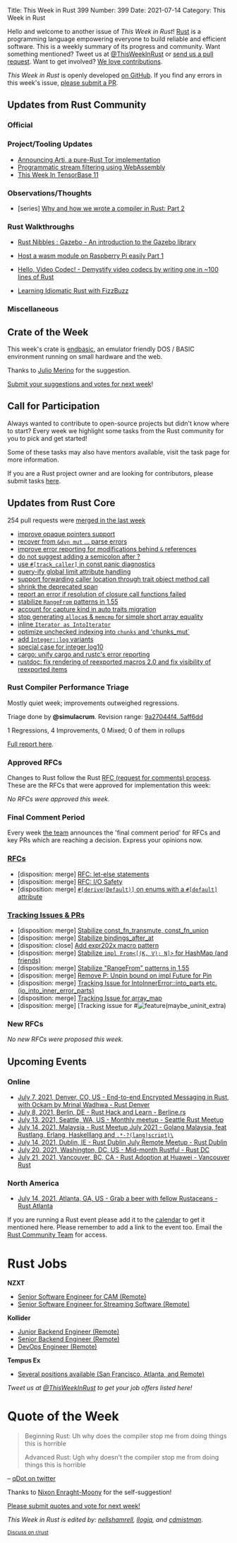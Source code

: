 Title: This Week in Rust 399
Number: 399
Date: 2021-07-14
Category: This Week in Rust

Hello and welcome to another issue of *This Week in Rust*!
[Rust](http://rust-lang.org) is a programming language empowering everyone to build reliable and efficient software.
This is a weekly summary of its progress and community.
Want something mentioned? Tweet us at [@ThisWeekInRust](https://twitter.com/ThisWeekInRust) or [send us a pull request](https://github.com/rust-lang/this-week-in-rust).
Want to get involved? [We love contributions](https://github.com/rust-lang/rust/blob/master/CONTRIBUTING.md).

*This Week in Rust* is openly developed [on GitHub](https://github.com/rust-lang/this-week-in-rust).
If you find any errors in this week's issue, [please submit a PR](https://github.com/rust-lang/this-week-in-rust/pulls).

## Updates from Rust Community

### Official

### Project/Tooling Updates

* [Announcing Arti, a pure-Rust Tor implementation](https://blog.torproject.org/announcing-arti)
* [Programmatic stream filtering using WebAssembly](https://www.infinyon.com/blog/2021/06/smartstream-filters/)
* [This Week In TensorBase 11](https://tensorbase.io/thisweek/2021-07-14-tw_11/)

### Observations/Thoughts

* [series] [Why and how we wrote a compiler in Rust: Part 2](https://bnjjj.medium.com/why-and-how-we-wrote-a-compiler-in-rust-blog-post-series-2-x-the-stack-548dad1919d0)

### Rust Walkthroughs

* [Rust Nibbles : Gazebo - An introduction to the Gazebo library](https://developers.facebook.com/blog/post/2021/07/06/rust-nibbles-gazebo-dupe/)
* [Host a wasm module on Raspberry Pi easily Part 1](https://blog.knoldus.com/host-a-wasm-module-on-raspberry-pi-easily-part-1/)
* [Hello, Video Codec! - Demystify video codecs by writing one in ~100 lines of Rust](https://medium.com/tempus-ex/hello-video-codec-9937f64835bd)

* [Learning Idiomatic Rust with FizzBuzz](https://www.fotonixx.com/posts/rust-fizzbuzz/)

### Miscellaneous

## Crate of the Week

This week's crate is [endbasic](https://www.endbasic.dev), an emulator friendly DOS / BASIC environment running on small hardware and the web.

Thanks to [Julio Merino](https://users.rust-lang.org/t/crate-of-the-week/2704/935) for the suggestion.

[Submit your suggestions and votes for next week][submit_crate]!

[submit_crate]: https://users.rust-lang.org/t/crate-of-the-week/2704

## Call for Participation

Always wanted to contribute to open-source projects but didn't know where to start?
Every week we highlight some tasks from the Rust community for you to pick and get started!

Some of these tasks may also have mentors available, visit the task page for more information.

If you are a Rust project owner and are looking for contributors, please submit tasks [here][guidelines].

[guidelines]: https://users.rust-lang.org/t/twir-call-for-participation/4821

## Updates from Rust Core

254 pull requests were [merged in the last week][merged]

[merged]: https://github.com/search?q=is%3Apr+org%3Arust-lang+is%3Amerged+merged%3A2021-07-05..2021-07-12

* [improve opaque pointers support](https://github.com/rust-lang/rust/pull/86873)
* [recover from `&dyn mut` ... parse errors](https://github.com/rust-lang/rust/pull/86812)
* [improve error reporting for modifications behind `&` references](https://github.com/rust-lang/rust/pull/86815)
* [do not suggest adding a semicolon after ?](https://github.com/rust-lang/rust/pull/87061)
* [use `#[track_caller]` in const panic diagnostics](https://github.com/rust-lang/rust/pull/87000)
* [query-ify global limit attribute handling](https://github.com/rust-lang/rust/pull/86674)
* [support forwarding caller location through trait object method call](https://github.com/rust-lang/rust/pull/81360)
* [shrink the deprecated span](https://github.com/rust-lang/rust/pull/86320)
* [report an error if resolution of closure call functions failed](https://github.com/rust-lang/rust/pull/86249)
* [stabilize `RangeFrom` patterns in 1.55](https://github.com/rust-lang/rust/pull/83918)
* [account for capture kind in auto traits migration](https://github.com/rust-lang/rust/pull/86869)
* [stop generating `alloca`s & `memcmp` for simple short array equality](https://github.com/rust-lang/rust/pull/85828)
* [inline `Iterator as IntoIterator`](https://github.com/rust-lang/rust/pull/84560)
* [optimize unchecked indexing into `chunks` and 'chunks_mut`](https://github.com/rust-lang/rust/pull/86823)
* [add `Integer::log` variants](https://github.com/rust-lang/rust/pull/80918)
* [special case for integer log10](https://github.com/rust-lang/rust/pull/869309)
* [cargo: unify cargo and rustc's error reporting](https://github.com/rust-lang/cargo/pull/9655)
* [rustdoc: fix rendering of reexported macros 2.0 and fix visibility of reexported items](https://github.com/rust-lang/rust/pull/86841)

### Rust Compiler Performance Triage

Mostly quiet week; improvements outweighed regressions.

Triage done by **@simulacrum**.
Revision range: [9a27044f4..5aff6dd](https://perf.rust-lang.org/?start=9a27044f42ace9eb652781b53f598e25d4e7e918&end=5aff6dd07a562a2cba3c57fc3460a72acb6bef46&absolute=false&stat=instructions%3Au)

1 Regressions, 4 Improvements, 0 Mixed; 0 of them in rollups

[Full report here](https://github.com/rust-lang/rustc-perf/blob/master/triage/2021-07-13.md).

### Approved RFCs

Changes to Rust follow the Rust [RFC (request for comments) process](https://github.com/rust-lang/rfcs#rust-rfcs). These
are the RFCs that were approved for implementation this week:

*No RFCs were approved this week.*

### Final Comment Period

Every week [the team](https://www.rust-lang.org/team.html) announces the
'final comment period' for RFCs and key PRs which are reaching a
decision. Express your opinions now.

### [RFCs](https://github.com/rust-lang/rfcs/labels/final-comment-period)

* [disposition: merge] [RFC: let-else statements](https://github.com/rust-lang/rfcs/pull/3137)
* [disposition: merge] [RFC: I/O Safety](https://github.com/rust-lang/rfcs/pull/3128)
* [disposition: merge] [`#[derive(Default)]` on enums with a `#[default]` attribute](https://github.com/rust-lang/rfcs/pull/3107)

### [Tracking Issues & PRs](https://github.com/rust-lang/rust/labels/final-comment-period)

* [disposition: merge] [Stabilize const_fn_transmute, const_fn_union](https://github.com/rust-lang/rust/pull/85769)
* [disposition: merge] [Stabilize bindings_after_at](https://github.com/rust-lang/rust/pull/85305)
* [disposition: close] [Add expr202x macro pattern](https://github.com/rust-lang/rust/pull/84364)
* [disposition: merge] [Stabilize `impl From<[(K, V); N]>` for HashMap (and friends)](https://github.com/rust-lang/rust/pull/84111)
* [disposition: merge] [Stabilize "RangeFrom" patterns in 1.55](https://github.com/rust-lang/rust/pull/83918)
* [disposition: merge] [Remove P: Unpin bound on impl Future for Pin](https://github.com/rust-lang/rust/pull/81363)
* [disposition: merge] [Tracking Issue for IntoInnerError::into_parts etc. (io_into_inner_error_parts)](https://github.com/rust-lang/rust/issues/79704)
* [disposition: merge] [Tracking Issue for array_map](https://github.com/rust-lang/rust/issues/75243)
* [disposition: merge] [Tracking issue for #![feature(maybe_uninit_extra)](https://github.com/rust-lang/rust/issues/63567)

### New RFCs

*No new RFCs were proposed this week.*

## Upcoming Events

### Online

* [July 7, 2021, Denver, CO, US - End-to-end Encrypted Messaging in Rust, with Ockam by Mrinal Wadhwa - Rust Denver](https://www.meetup.com/Rust-Boulder-Denver/events/277633525/)
* [July 8, 2021, Berlin, DE - Rust Hack and Learn - Berline.rs](https://berline.rs/)
* [July 13, 2021, Seattle, WA, US - Monthly meetup - Seattle Rust Meetup](https://www.meetup.com/Seattle-Rust-Meetup/events/gskksrycckbrb/)
* [July 14, 2021, Malaysia - Rust Meetup July 2021 - Golang Malaysia, feat Rustlang, Erlang, Haskelllang and `.*-?(lang|script)\`](https://docs.google.com/forms/d/e/1FAIpQLSdoVbexvU3TZox1D9yLKPUggeTuih7TEDR6eaFQGTEgJtXZ5g/viewform)
* [July 14, 2021, Dublin, IE - Rust Dublin July Remote Meetup - Rust Dublin](https://www.meetup.com/Rust-Dublin/events/278698763/)
* [July 20, 2021, Washington, DC, US - Mid-month Rustful - Rust DC](https://www.meetup.com/RustDC/events/vdhxgsycckbbc/)
* [July 21, 2021, Vancouver, BC, CA - Rust Adoption at Huawei - Vancouver Rust](https://www.meetup.com/Vancouver-Rust/events/zkqvjsycckbcc/)

### North America

* [July 14, 2021, Atlanta, GA, US - Grab a beer with fellow Rustaceans - Rust Atlanta](https://www.meetup.com/Rust-ATL/events/qxqdgrycckbsb/)

If you are running a Rust event please add it to the [calendar] to get
it mentioned here. Please remember to add a link to the event too.
Email the [Rust Community Team][community] for access.

[calendar]: https://www.google.com/calendar/embed?src=apd9vmbc22egenmtu5l6c5jbfc%40group.calendar.google.com
[community]: mailto:community-team@rust-lang.org

# Rust Jobs

**NZXT**

* [Senior Software Engineer for CAM (Remote)](https://nzxt.bamboohr.com/jobs/view.php?id=259)
* [Senior Software Engineer for Streaming Software (Remote)](https://nzxt.bamboohr.com/jobs/view.php?id=317)

**Kollider**

* [Junior Backend Engineer (Remote)](https://kollider.homerun.co/junior-backend-engineer/en)
* [Senior Backend Engineer (Remote)](https://kollider.homerun.co/senior-backend-engineer/en)
* [DevOps Engineer (Remote)](https://kollider.homerun.co/devops-engineer/en)

**Tempus Ex**

* [Several positions available (San Francisco, Atlanta, and Remote)](https://tempus-ex.com/careers)

*Tweet us at [@ThisWeekInRust](https://twitter.com/ThisWeekInRust) to get your job offers listed here!*

# Quote of the Week

> Beginning Rust: Uh why does the compiler stop me from doing things this is horrible
>
> Advanced Rust: Ugh why doesn't the compiler stop me from doing things this is horrible

– [qDot on twitter](https://twitter.com/qDot/status/1412536312150716416)

Thanks to [Nixon Enraght-Moony](https://users.rust-lang.org/t/twir-quote-of-the-week/328/1074) for the self-suggestion!

[Please submit quotes and vote for next week!](https://users.rust-lang.org/t/twir-quote-of-the-week/328)

*This Week in Rust is edited by: [nellshamrell](https://github.com/nellshamrell), [llogiq](https://github.com/llogiq), and [cdmistman](https://github.com/cdmistman).*

<small>[Discuss on r/rust](https://www.reddit.com/r/rust/comments/k5nsab/this_week_in_rust_367/)</small>
